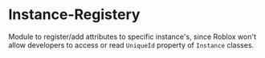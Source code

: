 # Instance-Registery
Module to register/add attributes to specific instance's, since Roblox won't allow developers to access or read `UniqueId` property of `Instance` classes.
